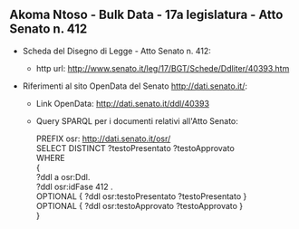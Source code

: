 ## Akoma Ntoso - Bulk Data - 17a legislatura - Atto Senato n. 412 ##

* Scheda del Disegno di Legge - Atto Senato n. 412:
	* http url: http://www.senato.it/leg/17/BGT/Schede/Ddliter/40393.htm

* Riferimenti al sito OpenData del Senato http://dati.senato.it/:
	* Link OpenData: http://dati.senato.it/ddl/40393
	* Query SPARQL per i documenti relativi all'Atto Senato:

        PREFIX osr: <http://dati.senato.it/osr/>  
		SELECT DISTINCT ?testoPresentato ?testoApprovato  
		WHERE  
		{  
		    ?ddl a osr:Ddl.  
		    ?ddl osr:idFase 412 .  
		    OPTIONAL { ?ddl osr:testoPresentato ?testoPresentato }  
		    OPTIONAL { ?ddl osr:testoApprovato ?testoApprovato }  
		}
		